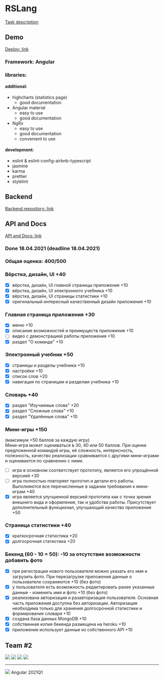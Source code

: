# RSLang
[Task description](https://github.com/rolling-scopes-school/tasks/blob/master/tasks/angular-new/angular-rslang.md)

## Demo
[Deploy: link](https://rslang-team-2-dirtymalka.netlify.app/)

### Framework: Angular

### libraries:
  
#### additional: 
  -  highcharts (statistics page)
     -  good documentation
  -  Angular material
     -  easy to use
     -  good documentation
  -  NgRx
      -  easy to use
      -  good documentation
      -  convenient to use
  
#### development:
  -  eslint & eslint-config-airbnb-typescript
  -  jasmine
  -  karma
  -  prettier
  -  stylelint

## Backend
[Backend repository: link](https://github.com/Dirtymalka/LearnWords)

## API and Docs
[API and Docs: link](https://guarded-eyrie-57031.herokuapp.com/doc)

### Done 18.04.2021 (deadline 18.04.2021)

### Общая оценка: 400/500

### Вёрстка, дизайн, UI +40

  - [x] вёрстка, дизайн, UI главной страницы приложения +10
  - [x] вёрстка, дизайн, UI электронного учебника +10
  - [x] вёрстка, дизайн, UI страницы статистики +10
  - [x] оригинальный интересный качественный дизайн приложения +10
    
### Главная страница приложения +30 

  - [x] меню +10
  - [x] описание возможностей и преимуществ приложения +10
  - [ ] видео с демонстрацией работы приложения +10
  - [x] раздел "О команде" +10
    
### Электронный учебник +50
 
  - [x] страницы и разделы учебника +10
  - [x] настройки +10
  - [x] список слов +20
  - [x] навигация по страницам и разделам учебника +10
    
### Словарь +40
    
  - [x] раздел "Изучаемые слова" +20
  - [x] раздел "Сложные слова" +10
  - [x] раздел "Удалённые слова" +10
    
### Мини-игры +150
    
  (максимум +50 баллов за каждую игру)  
  Мини-игра может оцениваться в 30, 40 или 50 баллов. При оценке предложенной командой игры, её сложность, интересность, полезность, качество реализации сравнивается с другими мини-играми и оценивается по сравнению с ними.
    
  - [ ] игра в основном соответствует прототипу, является его упрощённой версией +30
  - [ ] игра полностью повторяет прототип и детали его работы. Выполняются все перечисленные в задании требования к мини-играм +40
  - [x] игра является улучшенной версией прототипа как с точки зрения внешнего вида и оформления, так и удобства работы. Присутствует дополнительный функционал, улучшающий качество приложения +50
    
### Страница статистики +40
    
  - [x] краткосрочная статистика +20
  - [x] долгосрочная статистика +20
    
### Бекенд (60 - 10 = 50): -10 за отсутствие возможности добавить фото
 
  - [x] при регистрации нового пользователя можно указать его имя и загрузить фото. При перезагрузке приложения данные о пользователе сохраняются +10 (без фото)
  - [x] у пользователя есть возможность редактировать ранее указанные данные - изменить имя и фото +10 (без фото)
  - [x] реализована авторизация и разавторизация пользователя. Основная часть приложения доступна без авторизации. Авторизация необходима только для хранения долгосрочной статистики и формирования словаря +10
  - [x] создана база данных MongoDB +10
  - [x] собственная копия бекенда размещена на heroku +10
  - [x] приложение использует данные из собственного API +10

## Team #2

[![](https://i.imgur.com/S0M6BGT.png)](https://github.com/Dirtymalka)
[![](https://i.imgur.com/Ao9hT6h.png)](https://github.com/jenia-shibkova)
[![](https://i.imgur.com/jZMlaRS.png)](https://github.com/maxim-tihomirov)
[![](https://i.imgur.com/2I1ayoW.png)](https://github.com/YuriySga)

---

[![](https://i.imgur.com/BOmznpF.png)](https://rs.school/)  Angular 2021Q1

